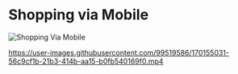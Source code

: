 # Shopping via Mobile


![Shopping Via Mobile](https://user-images.githubusercontent.com/99519586/170155036-61b100a5-09a3-45a4-8e50-7db03acfb10a.png)

https://user-images.githubusercontent.com/99519586/170155031-56c9cf1b-21b3-414b-aa15-b0fb540169f0.mp4


